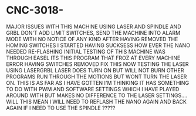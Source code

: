 # CNC-3018-
MAJOR ISSUES WITH THIS MACHINE USING LASER AND SPINDLE AND GRBL 
DON'T ADD LIMIT SWITCHES, SEND THE MACHINE INTO ALARM MODE WITH NO NOTICE OF ANY KIND
AFTER HAVING REMOVED THE HOMING SWITCHES I STARTED HAVING SUCKSESS HOW EVER THE NANO NEEDED RE-FLASHING 
INITIAL TESTING OF THIS MACHINE WAS THROUGH EASEL ITS THIS PROGRAM THAT FROZ AT EVERY MACHINE ERROR HAVING SWITCHES REMOVED FIX THIS
NOW TESTING THE LASER USING LASERGRBL LASER DOES TURN ON BUT WILL NOT BURN OTHER PROGRAMS RUN THROUGH THE MOTIONS BUT WONT TURN THE LASER ON.
THIS IS AS FAR AS I HAVE GOTTEN I'M THINKING IT HAS SOMETHING TO DO WITH PWM AND SOFTWARE SETTINGS WHICH I HAVE PLAYED AROUND WITH BUT MAKES NO DIFFERENCE TO THE LASER SETTINGS.... WILL THIS MEAN I WILL NEED TO REFLASH THE NANO AGAIN AND BACK AGAIN IF I NEED TO USE THE SPINDLE ?????
